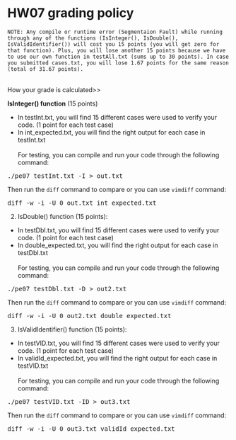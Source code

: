 # HW07 grading policy

`NOTE: Any compile or runtime error (Segmentaion Fault) while running through any of the functions (IsInteger(), IsDouble(), IsValidIdentifier()) will cost you 15 points (you will get zero for that function). Plus, you will lose another 15 points because we have to use our own function in testAll.txt (sums up to 30 points). In case you submitted cases.txt, you will lose 1.67 points for the same reason (total of 31.67 points).`</br></br>

How your grade is calculated>>

<strong>IsInteger() function</strong> (15 points)
- In testInt.txt, you will find 15 different cases were used to verify your code. (1 point for each test case)
- In int_expected.txt, you will find the right output for each case in testInt.txt </br></br>
For testing, you can compile and run  your code through the following command:
<pre>
./pe07 testInt.txt -I > out.txt
</pre>
Then run the `diff` command to compare or you can use `vimdiff` command:
<pre>
diff -w -i -U 0 out.txt int_expected.txt
</pre>

	
2. IsDouble() function (15 points):
- In testDbl.txt, you will find 15 different cases were used to verify your code. (1 point for each test case)
- In double_expected.txt, you will find the right output for each case in testDbl.txt </br></br>
For testing, you can compile and run  your code through the following command:
<pre>
./pe07 testDbl.txt -D > out2.txt
</pre>
Then run the `diff` command to compare or you can use `vimdiff` command:
<pre>
diff -w -i -U 0 out2.txt double_expected.txt
</pre>


3. IsValidIdentifier() function (15 points):
- In testVID.txt, you will find 15 different cases were used to verify your code. (1 point for each test case)
- In validId_expected.txt, you will find the right output for each case in testVID.txt </br></br>
For testing, you can compile and run  your code through the following command:
<pre>
./pe07 testVID.txt -ID > out3.txt
</pre>
Then run the `diff` command to compare or you can use `vimdiff` command:
<pre>
diff -w -i -U 0 out3.txt validId_expected.txt
</pre>
	
